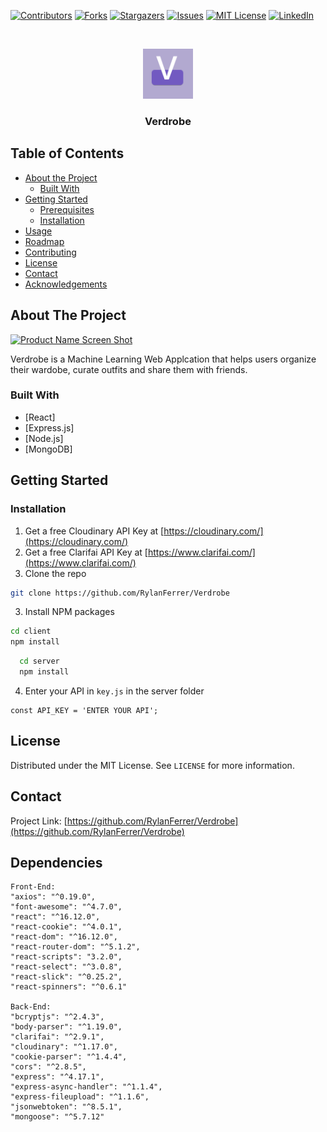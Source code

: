 


<!-- PROJECT SHIELDS -->
<!--
*** I'm using markdown "reference style" links for readability.
*** Reference links are enclosed in brackets [ ] instead of parentheses ( ).
*** See the bottom of this document for the declaration of the reference variables
*** for contributors-url, forks-url, etc. This is an optional, concise syntax you may use.
*** https://www.markdownguide.org/basic-syntax/#reference-style-links
-->
[![Contributors][contributors-shield]][contributors-url]
[![Forks][forks-shield]][forks-url]
[![Stargazers][stars-shield]][stars-url]
[![Issues][issues-shield]][issues-url]
[![MIT License][license-shield]][license-url]
[![LinkedIn][linkedin-shield]][linkedin-url]



<!-- PROJECT LOGO -->
<br />
<p align="center">
  <a href="https://github.com/othneildrew/Best-README-Template">
    <img src="client/public/favicon.svg" alt="Logo" width="80" height="80">
  </a>

  <h3 align="center">Verdrobe</h3>



<!-- TABLE OF CONTENTS -->
## Table of Contents

* [About the Project](#about-the-project)
  * [Built With](#built-with)
* [Getting Started](#getting-started)
  * [Prerequisites](#prerequisites)
  * [Installation](#installation)
* [Usage](#usage)
* [Roadmap](#roadmap)
* [Contributing](#contributing)
* [License](#license)
* [Contact](#contact)
* [Acknowledgements](#acknowledgements)



<!-- ABOUT THE PROJECT -->
## About The Project

[![Product Name Screen Shot][product-screenshot]](https://example.com)

Verdrobe is a Machine Learning Web Applcation that helps users organize their wardobe, curate outfits and share them with friends. 

### Built With

* [React]
* [Express.js]
* [Node.js]
* [MongoDB]



<!-- GETTING STARTED -->
## Getting Started


### Installation

1. Get a free Cloudinary API Key at [https://cloudinary.com/](https://cloudinary.com/)
2. Get a free Clarifai API Key at  [https://www.clarifai.com/](https://www.clarifai.com/)
2. Clone the repo
```sh
git clone https://github.com/RylanFerrer/Verdrobe
```
3. Install NPM packages
```sh
cd client
npm install
```
``` sh 
  cd server
  npm install
```

4. Enter your API in `key.js` in the server folder
```JS
const API_KEY = 'ENTER YOUR API';
```


<!-- LICENSE -->
## License

Distributed under the MIT License. See `LICENSE` for more information.



<!-- CONTACT -->
## Contact


Project Link: [https://github.com/RylanFerrer/Verdrobe](https://github.com/RylanFerrer/Verdrobe)



<!-- ACKNOWLEDGEMENTS -->
## Dependencies
    Front-End:
    "axios": "^0.19.0",
    "font-awesome": "^4.7.0",
    "react": "^16.12.0",
    "react-cookie": "^4.0.1",
    "react-dom": "^16.12.0",
    "react-router-dom": "^5.1.2",
    "react-scripts": "3.2.0",
    "react-select": "^3.0.8",
    "react-slick": "^0.25.2",
    "react-spinners": "^0.6.1"

    Back-End:
    "bcryptjs": "^2.4.3",
    "body-parser": "^1.19.0",
    "clarifai": "^2.9.1",
    "cloudinary": "^1.17.0",
    "cookie-parser": "^1.4.4",
    "cors": "^2.8.5",
    "express": "^4.17.1",
    "express-async-handler": "^1.1.4",
    "express-fileupload": "^1.1.6",
    "jsonwebtoken": "^8.5.1",
    "mongoose": "^5.7.12"






<!-- MARKDOWN LINKS & IMAGES -->
<!-- https://www.markdownguide.org/basic-syntax/#reference-style-links -->
[contributors-shield]: https://img.shields.io/github/contributors/othneildrew/Best-README-Template.svg?style=flat-square
[contributors-url]: https://github.com/othneildrew/Best-README-Template/graphs/contributors
[forks-shield]: https://img.shields.io/github/forks/othneildrew/Best-README-Template.svg?style=flat-square
[forks-url]: https://github.com/othneildrew/Best-README-Template/network/members
[stars-shield]: https://img.shields.io/github/stars/othneildrew/Best-README-Template.svg?style=flat-square
[stars-url]: https://github.com/othneildrew/Best-README-Template/stargazers
[issues-shield]: https://img.shields.io/github/issues/othneildrew/Best-README-Template.svg?style=flat-square
[issues-url]: https://github.com/othneildrew/Best-README-Template/issues
[license-shield]: https://img.shields.io/github/license/othneildrew/Best-README-Template.svg?style=flat-square
[license-url]: https://github.com/othneildrew/Best-README-Template/blob/master/LICENSE.txt
[linkedin-shield]: https://img.shields.io/badge/-LinkedIn-black.svg?style=flat-square&logo=linkedin&colorB=555
[linkedin-url]: https://www.linkedin.com/in/rylan-ferrer-13b772178/
[product-screenshot]: https://res.cloudinary.com/rylanf/image/upload/v1578696951/aaaa_uggu63.png
